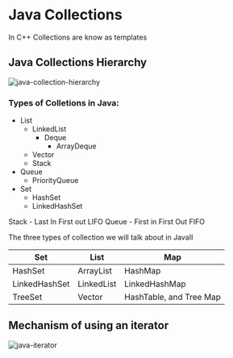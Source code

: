 # Java Collections

In C++ Collections are know as templates

## Java Collections Hierarchy
![java-collection-hierarchy](https://user-images.githubusercontent.com/61941978/195114400-945500da-83f4-4bb3-9297-c208060e9528.png)

### Types of Colletions in Java:
- List
  - LinkedList
      - Deque
          - ArrayDeque
  - Vector
  - Stack
- Queue
    - PriorityQueue
- Set
  - HashSet
  - LinkedHashSet

Stack - Last In First out LIFO
Queue - First in First Out FIFO

The three types of collection we will talk about in JavaII


| Set    | List    | Map    |
|---------------- | --------------- | --------------- |
| HashSet    | ArrayList    | HashMap    |
| LinkedHashSet    | LinkedList    | LinkedHashMap    |
| TreeSet    | Vector    | HashTable, and Tree Map    |


## Mechanism of using an iterator
![java-iterator](https://user-images.githubusercontent.com/61941978/195114467-039c1a68-a2da-4191-96e2-26fb15f78aed.png)


